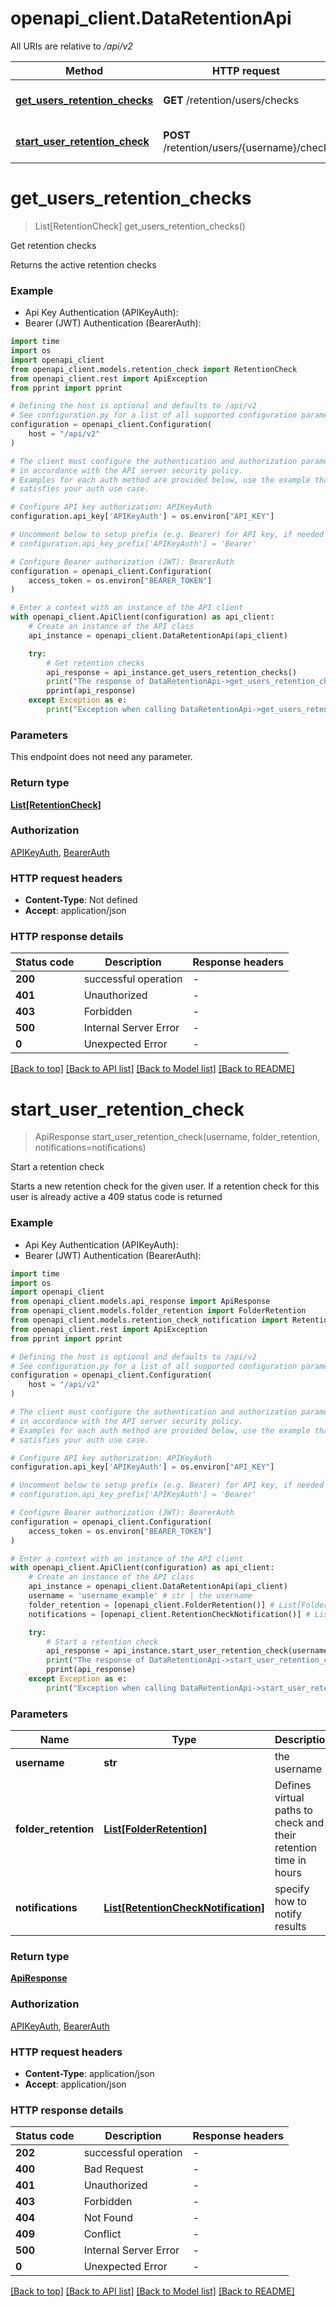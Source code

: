 # openapi_client.DataRetentionApi

All URIs are relative to */api/v2*

Method | HTTP request | Description
------------- | ------------- | -------------
[**get_users_retention_checks**](DataRetentionApi.md#get_users_retention_checks) | **GET** /retention/users/checks | Get retention checks
[**start_user_retention_check**](DataRetentionApi.md#start_user_retention_check) | **POST** /retention/users/{username}/check | Start a retention check


# **get_users_retention_checks**
> List[RetentionCheck] get_users_retention_checks()

Get retention checks

Returns the active retention checks

### Example

* Api Key Authentication (APIKeyAuth):
* Bearer (JWT) Authentication (BearerAuth):
```python
import time
import os
import openapi_client
from openapi_client.models.retention_check import RetentionCheck
from openapi_client.rest import ApiException
from pprint import pprint

# Defining the host is optional and defaults to /api/v2
# See configuration.py for a list of all supported configuration parameters.
configuration = openapi_client.Configuration(
    host = "/api/v2"
)

# The client must configure the authentication and authorization parameters
# in accordance with the API server security policy.
# Examples for each auth method are provided below, use the example that
# satisfies your auth use case.

# Configure API key authorization: APIKeyAuth
configuration.api_key['APIKeyAuth'] = os.environ["API_KEY"]

# Uncomment below to setup prefix (e.g. Bearer) for API key, if needed
# configuration.api_key_prefix['APIKeyAuth'] = 'Bearer'

# Configure Bearer authorization (JWT): BearerAuth
configuration = openapi_client.Configuration(
    access_token = os.environ["BEARER_TOKEN"]
)

# Enter a context with an instance of the API client
with openapi_client.ApiClient(configuration) as api_client:
    # Create an instance of the API class
    api_instance = openapi_client.DataRetentionApi(api_client)

    try:
        # Get retention checks
        api_response = api_instance.get_users_retention_checks()
        print("The response of DataRetentionApi->get_users_retention_checks:\n")
        pprint(api_response)
    except Exception as e:
        print("Exception when calling DataRetentionApi->get_users_retention_checks: %s\n" % e)
```



### Parameters
This endpoint does not need any parameter.

### Return type

[**List[RetentionCheck]**](RetentionCheck.md)

### Authorization

[APIKeyAuth](../README.md#APIKeyAuth), [BearerAuth](../README.md#BearerAuth)

### HTTP request headers

 - **Content-Type**: Not defined
 - **Accept**: application/json

### HTTP response details
| Status code | Description | Response headers |
|-------------|-------------|------------------|
**200** | successful operation |  -  |
**401** | Unauthorized |  -  |
**403** | Forbidden |  -  |
**500** | Internal Server Error |  -  |
**0** | Unexpected Error |  -  |

[[Back to top]](#) [[Back to API list]](../README.md#documentation-for-api-endpoints) [[Back to Model list]](../README.md#documentation-for-models) [[Back to README]](../README.md)

# **start_user_retention_check**
> ApiResponse start_user_retention_check(username, folder_retention, notifications=notifications)

Start a retention check

Starts a new retention check for the given user. If a retention check for this user is already active a 409 status code is returned

### Example

* Api Key Authentication (APIKeyAuth):
* Bearer (JWT) Authentication (BearerAuth):
```python
import time
import os
import openapi_client
from openapi_client.models.api_response import ApiResponse
from openapi_client.models.folder_retention import FolderRetention
from openapi_client.models.retention_check_notification import RetentionCheckNotification
from openapi_client.rest import ApiException
from pprint import pprint

# Defining the host is optional and defaults to /api/v2
# See configuration.py for a list of all supported configuration parameters.
configuration = openapi_client.Configuration(
    host = "/api/v2"
)

# The client must configure the authentication and authorization parameters
# in accordance with the API server security policy.
# Examples for each auth method are provided below, use the example that
# satisfies your auth use case.

# Configure API key authorization: APIKeyAuth
configuration.api_key['APIKeyAuth'] = os.environ["API_KEY"]

# Uncomment below to setup prefix (e.g. Bearer) for API key, if needed
# configuration.api_key_prefix['APIKeyAuth'] = 'Bearer'

# Configure Bearer authorization (JWT): BearerAuth
configuration = openapi_client.Configuration(
    access_token = os.environ["BEARER_TOKEN"]
)

# Enter a context with an instance of the API client
with openapi_client.ApiClient(configuration) as api_client:
    # Create an instance of the API class
    api_instance = openapi_client.DataRetentionApi(api_client)
    username = 'username_example' # str | the username
    folder_retention = [openapi_client.FolderRetention()] # List[FolderRetention] | Defines virtual paths to check and their retention time in hours
    notifications = [openapi_client.RetentionCheckNotification()] # List[RetentionCheckNotification] | specify how to notify results (optional)

    try:
        # Start a retention check
        api_response = api_instance.start_user_retention_check(username, folder_retention, notifications=notifications)
        print("The response of DataRetentionApi->start_user_retention_check:\n")
        pprint(api_response)
    except Exception as e:
        print("Exception when calling DataRetentionApi->start_user_retention_check: %s\n" % e)
```



### Parameters

Name | Type | Description  | Notes
------------- | ------------- | ------------- | -------------
 **username** | **str**| the username |
 **folder_retention** | [**List[FolderRetention]**](FolderRetention.md)| Defines virtual paths to check and their retention time in hours |
 **notifications** | [**List[RetentionCheckNotification]**](RetentionCheckNotification.md)| specify how to notify results | [optional]

### Return type

[**ApiResponse**](ApiResponse.md)

### Authorization

[APIKeyAuth](../README.md#APIKeyAuth), [BearerAuth](../README.md#BearerAuth)

### HTTP request headers

 - **Content-Type**: application/json
 - **Accept**: application/json

### HTTP response details
| Status code | Description | Response headers |
|-------------|-------------|------------------|
**202** | successful operation |  -  |
**400** | Bad Request |  -  |
**401** | Unauthorized |  -  |
**403** | Forbidden |  -  |
**404** | Not Found |  -  |
**409** | Conflict |  -  |
**500** | Internal Server Error |  -  |
**0** | Unexpected Error |  -  |

[[Back to top]](#) [[Back to API list]](../README.md#documentation-for-api-endpoints) [[Back to Model list]](../README.md#documentation-for-models) [[Back to README]](../README.md)
